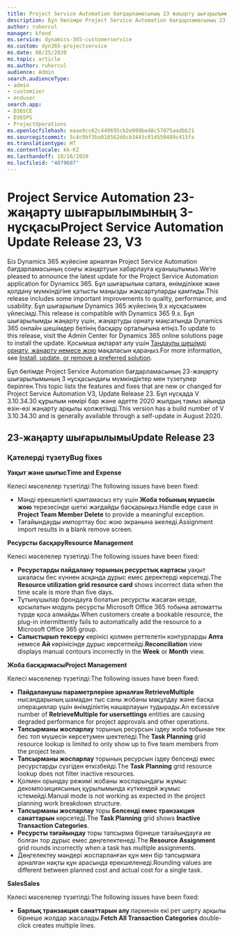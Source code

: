 ```yaml
---
title: Project Service Automation бағдарламасының 23 жаңарту шығарылымы 3-нұсқасындағы жаңалықтар немесе өзгерістер
description: Бұл бөлімде Project Service Automation бағдарламасының 23-жаңарту шығарылымының 3 нұсқасындағы қолжетімді мүмкіндіктер мен түзетулер берілген.
author: ruhercul
manager: kfend
ms.service: dynamics-365-customerservice
ms.custom: dyn365-projectservice
ms.date: 08/25/2020
ms.topic: article
ms.author: ruhercul
audience: Admin
search.audienceType:
- admin
- customizer
- enduser
search.app:
- D365CE
- D365PS
- ProjectOperations
ms.openlocfilehash: eaae9cc62c449695cb2e999be48c57075aadbb21
ms.sourcegitcommit: 5c4c9bf3ba018562d6cb3443c01d550489c415fa
ms.translationtype: HT
ms.contentlocale: kk-KZ
ms.lasthandoff: 10/16/2020
ms.locfileid: "4079607"
---
```

# <a name="project-service-automation-update-release-23-v3"></a><span data-ttu-id="66d1f-103">Project Service Automation 23-жаңарту шығарылымының 3-нұсқасы</span><span class="sxs-lookup"><span data-stu-id="66d1f-103">Project Service Automation Update Release 23, V3</span></span>

<span data-ttu-id="66d1f-104">Біз Dynamics 365 жүйесіне арналған Project Service Automation бағдарламасының соңғы жаңартуын хабарлауға қуаныштымыз.</span><span class="sxs-lookup"><span data-stu-id="66d1f-104">We’re pleased to announce the latest update for the Project Service Automation application for Dynamics 365.</span></span> <span data-ttu-id="66d1f-105">Бұл шығарылым сапаға, өнімділікке және қолдану мүмкіндігіне қатысты маңызды жақсартуларды қамтиды.</span><span class="sxs-lookup"><span data-stu-id="66d1f-105">This release includes some important improvements to quality, performance, and usability.</span></span> <span data-ttu-id="66d1f-106">Бұл шығарылым Dynamics 365 жүйесінің 9.x нұсқасымен үйлесімді.</span><span class="sxs-lookup"><span data-stu-id="66d1f-106">This release is compatible with Dynamics 365 9.x.</span></span> <span data-ttu-id="66d1f-107">Бұл шығарылымды жаңарту үшін, жаңартуды орнату мақсатында Dynamics 365 онлайн шешімдер бетінің басқару орталығына өтіңіз.</span><span class="sxs-lookup"><span data-stu-id="66d1f-107">To update to this release, visit the Admin Center for Dynamics 365 online solutions page to install the update.</span></span> <span data-ttu-id="66d1f-108">Қосымша ақпарат алу үшін [Таңдаулы шешімді орнату, жаңарту немесе жою](https://docs.microsoft.com/power-platform/admin/install-remove-preferred-solution) мақаласын қараңыз.</span><span class="sxs-lookup"><span data-stu-id="66d1f-108">For more information, see [Install, update, or remove a preferred solution](https://docs.microsoft.com/power-platform/admin/install-remove-preferred-solution).</span></span>

<span data-ttu-id="66d1f-109">Бұл бөлімде Project Service Automation бағдарламасының 23-жаңарту шығарылымының 3 нұсқасындағы мүмкіндіктер мен түзетулер берілген.</span><span class="sxs-lookup"><span data-stu-id="66d1f-109">This topic lists the features and fixes that are new or changed for Project Service Automation V3, Update Release 23.</span></span> <span data-ttu-id="66d1f-110">Бұл нұсқада V 3.10.34.30 құрылым нөмірі бар және әдетте 2020 жылдың тамыз айында өзін-өзі жаңарту арқылы қолжетімді.</span><span class="sxs-lookup"><span data-stu-id="66d1f-110">This version has a build number of V 3.10.34.30 and is generally available through a self-update in August 2020.</span></span>

## <a name="update-release-23"></a><span data-ttu-id="66d1f-111">23-жаңарту шығарылымы</span><span class="sxs-lookup"><span data-stu-id="66d1f-111">Update Release 23</span></span>

### <a name="bug-fixes"></a><span data-ttu-id="66d1f-112">Қателерді түзету</span><span class="sxs-lookup"><span data-stu-id="66d1f-112">Bug fixes</span></span>

<span data-ttu-id="66d1f-113">**Уақыт және шығыс**</span><span class="sxs-lookup"><span data-stu-id="66d1f-113">**Time and Expense**</span></span>

<span data-ttu-id="66d1f-114">Келесі мәселелер түзетілді:</span><span class="sxs-lookup"><span data-stu-id="66d1f-114">The following issues have been fixed:</span></span>
- <span data-ttu-id="66d1f-115">Мәнді ерекшелікті қамтамасыз ету үшін **Жоба тобының мүшесін жою** терезесінде шеткі жағдайды басқарыңыз.</span><span class="sxs-lookup"><span data-stu-id="66d1f-115">Handle edge case in **Project Team Member Delete** to provide a meaningful exception.</span></span>
- <span data-ttu-id="66d1f-116">Тағайындауды импорттау бос жою экранына әкеледі.</span><span class="sxs-lookup"><span data-stu-id="66d1f-116">Assignment import results in a blank remove screen.</span></span>

<span data-ttu-id="66d1f-117">**Ресурсты басқару**</span><span class="sxs-lookup"><span data-stu-id="66d1f-117">**Resource Management**</span></span>

<span data-ttu-id="66d1f-118">Келесі мәселелер түзетілді:</span><span class="sxs-lookup"><span data-stu-id="66d1f-118">The following issues have been fixed:</span></span>

- <span data-ttu-id="66d1f-119">**Ресурстарды пайдалану торының ресурстық картасы** уақыт шкаласы бес күннен асқанда дұрыс емес деректерді көрсетеді.</span><span class="sxs-lookup"><span data-stu-id="66d1f-119">The **Resource utilization grid resource card** shows incorrect data when the time scale is more than five days.</span></span>
- <span data-ttu-id="66d1f-120">Тұтынушылар брондауға болатын ресурсты жасаған кезде, қосылатын модуль ресурсты Microsoft Office 365 тобына автоматты түрде қоса алмайды.</span><span class="sxs-lookup"><span data-stu-id="66d1f-120">When customers create a bookable resource, the plug-in intermittently fails to automatically add the resource to a Microsoft Office 365 group.</span></span>
- <span data-ttu-id="66d1f-121">**Салыстырып тексеру** көрінісі қолмен реттелетін контурларды **Апта** немесе **Ай** көрінісінде дұрыс көрсетпейді.</span><span class="sxs-lookup"><span data-stu-id="66d1f-121">**Reconciliation** view displays manual contours incorrectly in the **Week** or **Month** view.</span></span>

<span data-ttu-id="66d1f-122">**Жоба басқармасы**</span><span class="sxs-lookup"><span data-stu-id="66d1f-122">**Project Management**</span></span>

<span data-ttu-id="66d1f-123">Келесі мәселелер түзетілді:</span><span class="sxs-lookup"><span data-stu-id="66d1f-123">The following issues have been fixed:</span></span>

- <span data-ttu-id="66d1f-124">**Пайдаланушы параметрлеріне арналған RetrieveMultiple** нысандарының шамадан тыс саны жобаны мақұлдау және басқа операциялар үшін өнімділіктің нашарлауын тудырады.</span><span class="sxs-lookup"><span data-stu-id="66d1f-124">An excessive number of **RetrieveMultiple for usersettings** entities are causing degraded performance for project approvals and other operations.</span></span>
- <span data-ttu-id="66d1f-125">**Тапсырманы жоспарлау** торының ресурсын іздеу жоба тобынан тек бес топ мүшесін көрсетумен шектеледі.</span><span class="sxs-lookup"><span data-stu-id="66d1f-125">The **Task Planning** grid resource lookup is limited to only show up to five team members from the project team.</span></span> 
- <span data-ttu-id="66d1f-126">**Тапсырманы жоспарлау** торының ресурсын іздеу белсенді емес ресурстарды сүзгіден өткізбейді.</span><span class="sxs-lookup"><span data-stu-id="66d1f-126">The **Task Planning** grid resource lookup does not filter inactive resources.</span></span>
- <span data-ttu-id="66d1f-127">Қолмен орындау режимі жобаны жоспарындағы жұмыс декомпозициясының құрылымында күткендей жұмыс істемейді.</span><span class="sxs-lookup"><span data-stu-id="66d1f-127">Manual mode is not working as expected in the project planning work breakdown structure.</span></span>
- <span data-ttu-id="66d1f-128">**Тапсырманы жоспарлау** торы **Белсенді емес транзакция санаттарын** көрсетеді.</span><span class="sxs-lookup"><span data-stu-id="66d1f-128">The **Task Planning** grid shows **Inactive Transaction Categories**.</span></span>
- <span data-ttu-id="66d1f-129">**Ресурсты тағайындау** торы тапсырма бірнеше тағайындауға ие болған тор дұрыс емес дөңгелектенеді.</span><span class="sxs-lookup"><span data-stu-id="66d1f-129">The **Resource Assignment** grid rounds incorrectly when a task has multiple assignments.</span></span>
- <span data-ttu-id="66d1f-130">Дөңгелектеу мәндері жоспарланған құн мен бір тапсырмаға арналған нақты құн арасында ерекшеленеді.</span><span class="sxs-lookup"><span data-stu-id="66d1f-130">Rounding values are different between planned cost and actual cost for a single task.</span></span>

<span data-ttu-id="66d1f-131">**Sales**</span><span class="sxs-lookup"><span data-stu-id="66d1f-131">**Sales**</span></span>

<span data-ttu-id="66d1f-132">Келесі мәселелер түзетілді:</span><span class="sxs-lookup"><span data-stu-id="66d1f-132">The following issues have been fixed:</span></span>

- <span data-ttu-id="66d1f-133">**Барлық транзакция санаттарын алу** пәрменін екі рет шерту арқылы бірнеше жолдар жасалады.</span><span class="sxs-lookup"><span data-stu-id="66d1f-133">**Fetch All Transaction Categories** double-click creates multiple lines.</span></span>
